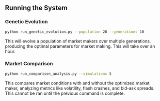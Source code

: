 ## Running the System

### Genetic Evolution

```bash
python run_genetic_evolution.py --population 20 --generations 10
```

This will evolve a population of market makers over multiple generations, producing the optimal parameters for market making. This will take over an hour.

### Market Comparison

```bash
python run_comparison_analysis.py --simulations 5
```

This compares market conditions with and without the optimized market maker, analyzing metrics like volatility, flash crashes, and bid-ask spreads. This cannot be ran until the previous command is complete. 
